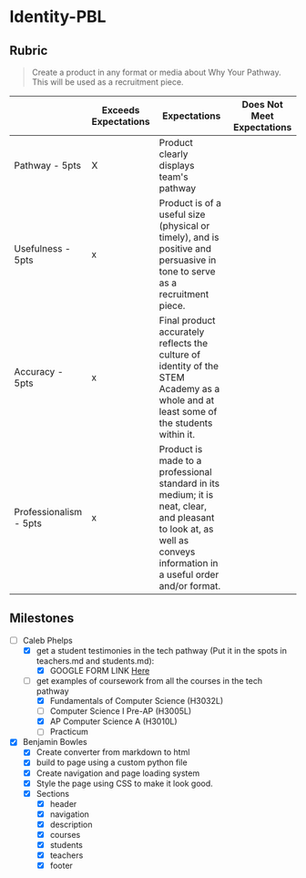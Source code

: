 # Identity-PBL

## Rubric

> Create a product in any format or media about Why Your Pathway. This will be used as a recruitment piece.

|                        | Exceeds Expectations | Expectations                                                                                                                                                          | Does Not Meet Expectations |
| ---------------------- | -------------------- | --------------------------------------------------------------------------------------------------------------------------------------------------------------------- | -------------------------- |
| Pathway - 5pts         | X                    | Product clearly displays team's pathway                                                                                                                               |                            |
| Usefulness - 5pts      | x                    | Product is of a useful size (physical or timely), and is positive and persuasive in tone to serve as a recruitment piece.                                             |                            |
| Accuracy - 5pts        | x                    | Final product accurately reflects the culture of identity of the STEM Academy as a whole and at least some of the students within it.                                 |                            |
| Professionalism - 5pts | x                    | Product is made to a professional standard in its medium; it is neat, clear, and pleasant to look at, as well as conveys information in a useful order and/or format. |                            |

## Milestones

* [ ] Caleb Phelps
  * [x] get a student testimonies in the tech pathway (Put it in the spots in teachers.md and students.md):
    * [x] GOOGLE FORM LINK [Here](https://forms.gle/4nQaBPgMga2XVb9H6)
  * [ ] get examples of coursework from all the courses in the tech pathway
    * [x] Fundamentals of Computer Science (H3032L)
    * [ ] Computer Science I Pre-AP (H3005L)
    * [x] AP Computer Science A (H3010L)
    * [ ] Practicum
* [x] Benjamin Bowles
  * [x] Create converter from markdown to html
  * [x] build to page using a custom python file
  * [x] Create navigation and page loading system
  * [x] Style the page using CSS to make it look good.
  * [x] Sections
    * [x] header
    * [x] navigation
    * [x] description
    * [x] courses
    * [x] students
    * [x] teachers
    * [x] footer
